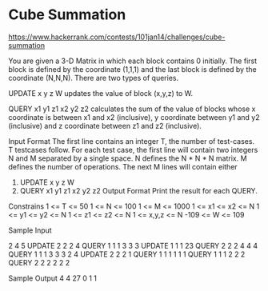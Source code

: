 Cube Summation
=============

https://www.hackerrank.com/contests/101jan14/challenges/cube-summation

You are given a 3-D Matrix in which each block contains 0 initially. The first block is defined by the coordinate (1,1,1) and the last block is defined by the coordinate (N,N,N). There are two types of queries.

UPDATE x y z W
updates the value of block (x,y,z) to W.

QUERY x1 y1 z1 x2 y2 z2
calculates the sum of the value of blocks whose x coordinate is between x1 and x2 (inclusive), y coordinate between y1 and y2 (inclusive) and z coordinate between z1 and z2 (inclusive).

Input Format 
The first line contains an integer T, the number of test-cases. T testcases follow. 
For each test case, the first line will contain two integers N and M separated by a single space. 
N defines the N * N * N matrix. 
M defines the number of operations. 
The next M lines will contain either

 1. UPDATE x y z W
 2. QUERY  x1 y1 z1 x2 y2 z2 
Output Format 
Print the result for each QUERY.

Constrains 
1 <= T <= 50 
1 <= N <= 100 
1 <= M <= 1000 
1 <= x1 <= x2 <= N 
1 <= y1 <= y2 <= N 
1 <= z1 <= z2 <= N 
1 <= x,y,z <= N 
-109 <= W <= 109

Sample Input

2
4 5
UPDATE 2 2 2 4
QUERY 1 1 1 3 3 3
UPDATE 1 1 1 23
QUERY 2 2 2 4 4 4
QUERY 1 1 1 3 3 3
2 4
UPDATE 2 2 2 1
QUERY 1 1 1 1 1 1
QUERY 1 1 1 2 2 2
QUERY 2 2 2 2 2 2


Sample Output
4
4
27
0
1
1
